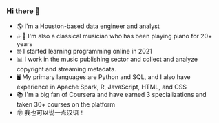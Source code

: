 ### Hi there 👋

- 🌎 I'm a Houston-based data engineer and analyst
- 🎶 🎹 I'm also a classical musician who has been playing piano for 20+ years
- 🤓 I started learning programming online in 2021
- 📊 I work in the music publishing sector and collect and analyze copyright and streaming metadata.
- 🖥️ My primary languages are Python and SQL, and I also have experience in Apache Spark, R, JavaScript, HTML, and CSS
- 📚 I'm a big fan of Coursera and have earned 3 specializations and taken 30+ courses on the platform
- ㊫ 我也可以说一点汉语！
